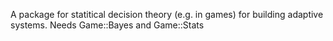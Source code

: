 A package for statitical decision theory (e.g. in games) for building
adaptive systems. Needs Game::Bayes and Game::Stats
